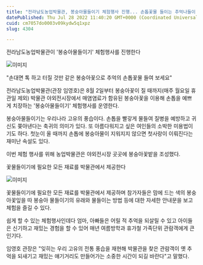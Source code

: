 ```yaml
---
title: "전라남도농업박물관, 봉숭아물들이기 체험행사 진행... 손톱꽃물 들이는 추억나들이 즐기세요"
datePublished: Thu Jul 28 2022 11:40:20 GMT+0000 (Coordinated Universal Time)
cuid: cm7057do0003v09kydw5q1xpz
slug: 4304

---
```



전라남도농업박물관이 '봉숭아물들이기' 체험행사를 진행한다

![이미지](https://blog.kakaocdn.net/dn/K1nwm/btrInEUHlbE/YR2Is1pc3huRQWBMrlD24k/img.jpg)

"손대면 톡 하고 터질 것만 같은 봉숭아꽃으로 추억의 손톱꽃물 들여 보세요"

전라남도농업박물관(관장 임영호)은 8월 2일부터 봉숭아꽃이 질 때까지(매주 월요일 휴관일 제외) 박물관 야외전시장에서 매염염료가 함유된 봉숭아꽃을 이용해 손톱을 예쁘게 치장하는 '봉숭아물들이기' 체험행사를 운영한다.

봉숭아물들이기는 우리나라 고유의 풍습이다. 손톱을 빨갛게 물들여 질병을 예방하고 귀신도 쫒아낸다는 축귀의 의미가 있다. 또 아름다워지고 싶은 여인들의 소박한 미용법이기도 하다. 첫눈이 올 때까지 손톱에 봉숭아물이 지워지지 않으면 첫사랑이 이뤄진다는 재미난 속설도 있다.

이번 체험 행사를 위해 농업박물관은 야외전시장 곳곳에 봉숭아꽃밭을 조성했다.

꽃물들이기에 필요한 모든 재료를 박물관에서 제공한다

![이미지](https://cdn.hashnode.com/res/hashnode/image/upload/v1739257827258/b4fb3cbc-6513-4a85-b67f-d9cf359c16b2.jpeg)

꽃물들이기에 필요한 모든 재료를 박물관에서 제공하며 참가자들은 맘에 드는 색의 봉숭아꽃잎을 따 봉숭아 물들이기의 유래와 물들이는 방법 등에 대한 자세한 안내문을 보고 체험을 즐길 수 있다.

쉽게 할 수 있는 체험행사인데다 엄마, 아빠들은 어릴 적 추억을 되살릴 수 있고 아이들은 신기하고 재밌는 경험을 할 수 있어 매년 여름방학과 휴가철 가족단위 관람객에게 큰 인기다.

임영호 관장은 "잊히는 우리 고유의 전통 풍습을 재현해 박물관을 찾은 관람객이 옛 추억을 되새기고 재밌는 얘기거리도 만들어가는 소중한 시간이 되길 바란다"고 말했다.